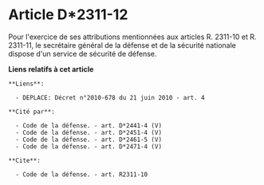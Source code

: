 # Article D*2311-12

Pour l'exercice de ses attributions mentionnées aux articles R. 2311-10 et R. 2311-11, le     secrétaire général de la
défense et de la sécurité nationale dispose d'un service de sécurité de défense.

**Liens relatifs à cet article**

	**Liens**:

	  - DEPLACE: Décret n°2010-678 du 21 juin 2010 - art. 4

	**Cité par**:

	  - Code de la défense. - art. D*2441-4 (V)
	  - Code de la défense. - art. D*2451-4 (V)
	  - Code de la défense. - art. D*2461-5 (V)
	  - Code de la défense. - art. D*2471-4 (V)

	**Cite**:

	  - Code de la défense. - art. R2311-10
